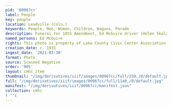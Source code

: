 ```yaml
---
pid: '00967cc'
label: People
key: people
location: Leadville (Colo.)
keywords: People, Men, Women, Children, Wagons, Parade
description: Funeral for 18th Amendment, Ed McGuire driver (Helen Skala collection)
named_persons: Ed McGuire
rights: This photo is property of Lake County Civic Center Association.
creation_date: c. 1933
ingest_date: '2021-03-30'
format: Photo
source: Scanned Negative
order: '905'
layout: cmhc_item
thumbnail: "/img/derivatives/iiif/images/00967cc/full/250,/0/default.jpg"
full: "/img/derivatives/iiif/images/00967cc/full/1140,/0/default.jpg"
manifest: "/img/derivatives/iiif/00967cc/manifest.json"
collection: cmhc
! '': 
---
```

